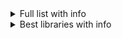 <details>
<summary>Full list with info</summary>

## +Tree 1 (CHINA) (60/week) (latest 7 months ago)
not specified
https://github.com/ssthouse/vue-tree-chart

## Tree 2 (CHINA) (256/week) (latest 6 months ago)
MIT License
https://github.com/tower1229/Vue-Tree-Chart
  
## +Tree 3 (1277/week) (latest 2 months ago)
Shareware
https://github.com/zingchart/ZingChart
(docs: https://www.zingchart.com/docs/chart-types/tree-module?q=tree%20chart)

## Tree 4 (503/week) (latest 5 months ago)
MIT License
https://github.com/hukaibaihu/vue-org-tree 

## Tree 5 (CHINA) (2/week) (latest 4 month ago)
MIT License
https://github.com/accforgit/vue-chart-tree

## Tree 6 (CHINA) (74/week) (latest 12 days ago)
Apache-2.0 License (with ad)
https://github.com/CrazyMrYan/vue-tree-color

## Tree 7 (CHINA) (4800/week) (latest 2 years ago)
MIT License
https://github.com/ElemeFE/v-charts
(docs: https://v-charts.js.org/#/tree)

## Tree 8 (CHINA) (34/week) (latest 1 month ago)
MIT License
https://github.com/qq449245884/vue-okr-tree

## +Tree 9 (360/week) (latest 1 year ago)
MIT License
https://github.com/David-Desmaisons/Vue.D3.tree

## Tree 10 (9700/week) (latest 2 days ago)
Licence: https://gojs.net/latest/license.html
https://gojs.net/latest/index.html
(github: https://github.com/NorthwoodsSoftware/GoJS-projects/tree/master/vue-webpack)

## Bonus
D3 in vue examples: https://github.com/gywgithub/vue-d3-examples
Collections of chart libraries for Vue: https://madewithvuejs.com/charts

</details>

<details>
<summary>Best libraries with info</summary>

## +Tree 1 (CHINA) (60/week) (latest 7 months ago)
not specified
https://github.com/ssthouse/vue-tree-chart

## +Tree 3 (1277/week) (latest 2 months ago)
Shareware
https://github.com/zingchart/ZingChart
(docs: https://www.zingchart.com/docs/chart-types/tree-module?q=tree%20chart)

## +Tree 9 (360/week) (latest 1 year ago)
MIT License
https://github.com/David-Desmaisons/Vue.D3.tree

</details>
